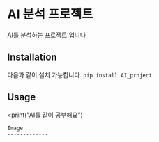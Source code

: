 AI 분석 프로젝트
==========
AI를 분석하는 프로젝트 입니다

Installation
-------------
다음과 같이 설치 가능합니다.
```pip install AI_project```
  
 
  Usage
  -------------
  <print("AI를 같이 공부해요")  

    Image
    -------------
